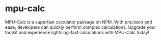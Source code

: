 # mpu-calc
MPU-Calc is a superfast calculator package on NPM. With precision and ease, developers can quickly perform complex calculations. Upgrade your toolkit and experience lightning-fast calculations with MPU-Calc today!
